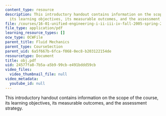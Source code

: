 ```yaml
---
content_type: resource
description: This introductory handout contains information on the scope of the course,
  its learning objectives, its measurable outcomes, and the assessment strategy.
file: /courses/16-01-unified-engineering-i-ii-iii-iv-fall-2005-spring-2006/24577fa87b5aa5b999cbe491bddd59cb_obj.pdf
file_type: application/pdf
learning_resource_types: []
ocw_type: OCWFile
parent_title: Fluid Mechanics
parent_type: CourseSection
parent_uid: 6a5f667b-6fca-f068-0ec8-b203122154de
resourcetype: Document
title: obj.pdf
uid: 24577fa8-7b5a-a5b9-99cb-e491bddd59cb
video_files:
  video_thumbnail_file: null
video_metadata:
  youtube_id: null
---
```

This introductory handout contains information on the scope of the course, its learning objectives, its measurable outcomes, and the assessment strategy.

